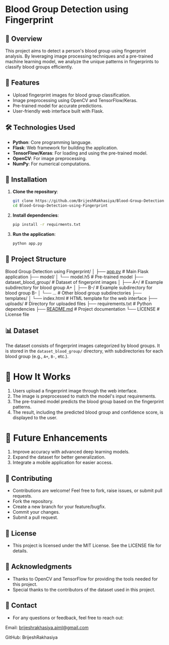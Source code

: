 # Blood Group Detection using Fingerprint

## 📌 Overview  
This project aims to detect a person's blood group using fingerprint analysis. By leveraging image processing techniques and a pre-trained machine learning model, we analyze the unique patterns in fingerprints to classify blood groups efficiently.

## 🚀 Features  
- Upload fingerprint images for blood group classification.  
- Image preprocessing using OpenCV and TensorFlow/Keras.  
- Pre-trained model for accurate predictions.  
- User-friendly web interface built with Flask.  

## 🛠️ Technologies Used  
- **Python**: Core programming language.  
- **Flask**: Web framework for building the application.  
- **TensorFlow/Keras**: For loading and using the pre-trained model.  
- **OpenCV**: For image preprocessing.  
- **NumPy**: For numerical computations.  

## 🔧 Installation  
1. **Clone the repository**:  
   ```bash
   git clone https://github.com/BrijeshRakhasiya/Blood-Group-Detection-using-Fingerprint.git
   cd Blood-Group-Detection-using-Fingerprint
   ```
2. **Install dependencies**:  
   ```bash
   pip install -r requirments.txt
   ```
3. **Run the application**:  
   ```bash
   python app.py
   ```
## 📂 Project Structure
Blood Group Detection using Fingerprint/
│
├── [app.py](http://_vscodecontentref_/1)                     # Main Flask application
├── model/
│   └── model.h5               # Pre-trained model
├── dataset_blood_group/       # Dataset of fingerprint images
│   ├── A+/                    # Example subdirectory for blood group A+
│   ├── B-/                    # Example subdirectory for blood group B-
│   └── ...                    # Other blood group subdirectories
├── templates/
│   └── index.html             # HTML template for the web interface
├── uploads/                   # Directory for uploaded files
├── requirements.txt           # Python dependencies
├── [README.md](http://_vscodecontentref_/2)                  # Project documentation
└── LICENSE                    # License file

## 📊 Dataset  
The dataset consists of fingerprint images categorized by blood groups. It is stored in the `dataset_blood_group/` directory, with subdirectories for each blood group (e.g., `A+`, `B-`, etc.).  

# 📌 How It Works
1. Users upload a fingerprint image through the web interface.
2. The image is preprocessed to match the model's input requirements.
3. The pre-trained model predicts the blood group based on the fingerprint patterns.
4. The result, including the predicted blood group and confidence score, is displayed to the user.

# 📌 Future Enhancements
1. Improve accuracy with advanced deep learning models.
2. Expand the dataset for better generalization.
3. Integrate a mobile application for easier access.


## 🤝 Contributing  
- Contributions are welcome! Feel free to fork, raise issues, or submit pull requests.  
- Fork the repository.  
- Create a new branch for your feature/bugfix.  
- Commit your changes.  
- Submit a pull request.  

## 📜 License  
- This project is licensed under the MIT License. See the LICENSE file for details.  

## 🙏 Acknowledgments  
- Thanks to OpenCV and TensorFlow for providing the tools needed for this project.  
- Special thanks to the contributors of the dataset used in this project.  

## 📧 Contact  
- For any questions or feedback, feel free to reach out:  

Email: brijeshrakhasiya.aiml@gmail.com  

GitHub: BrijeshRakhasiya


